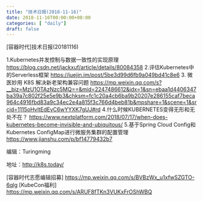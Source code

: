 ```yaml
--- 
title: "技术日报(2018-11-16)" 
date: 2018-11-16T00:00:00+08:00
categories: [ "daily"]
draft: false
---
```

[容器时代]技术日报(20181116)

1.Kubernetes并发控制与数据一致性的实现原理  https://blog.csdn.net/jackxuf/article/details/80084358
2.评估Kubernetes中的Serverless框架  https://juejin.im/post/5be3d99d6fb9a049bd41c8e6
3. 微医妙用 K8S 解决新老架构兼容问题  https://mp.weixin.qq.com/s?__biz=MzU1OTAzNzc5MQ==&mid=2247486612&idx=1&sn=ebaa1d4406347ba39a7c802f25e5e9b3&chksm=fc1c20a4cb6ba9b20207e286155caf7beca964c4916fbd83a9c34ec2e4a815f3c766d4beb81b&mpshare=1&scene=1&srcid=1115oHvltEdEvC6wYYXK7gUJ#rd
4.什么时候KUBERNETES变得无形和无处不在？ https://www.nextplatform.com/2018/07/17/when-does-kubernetes-become-invisible-and-ubiquitous/
5.基于Spring Cloud Config和Kubernetes ConfigMap进行微服务集群的配置管理  https://www.jianshu.com/p/bf14779432b7


编辑：Turingming

地址：http://k8s.today/

[容器时代志愿编辑招募] https://mp.weixin.qq.com/s/BVBzWx_u1xfwSZGTO-6qlg
[KubeCon福利] https://mp.weixin.qq.com/s/ARUF8fTKn3VUKxFrOShWBQ
